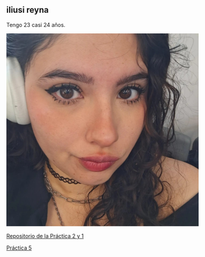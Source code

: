 ## iliusi reyna ##

Tengo 23 casi 24 años.

![si soy ](yomero.jpg)

[Repositorio de la Práctica 2 y 1 ](https://github.com/iliusi21/repositorio-prueba)

[Práctica 5](./practica-5.md)
